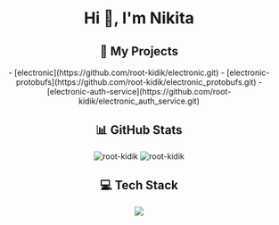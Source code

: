<h1 align="center">Hi 👋, I'm Nikita</h1>

<h2 align="center">🚀 My Projects</h2> 
<p align="center">
- [electronic](https://github.com/root-kidik/electronic.git) 
- [electronic-protobufs](https://github.com/root-kidik/electronic_protobufs.git)
- [electronic-auth-service](https://github.com/root-kidik/electronic_auth_service.git)
</p>

<h2 align="center">📊 GitHub Stats</h2>
<p align="center"><img src="https://github-readme-stats.vercel.app/api/top-langs?username=root-kidik&show_icons=true&locale=en&layout=compact&theme=dark" alt="root-kidik" /> <img src="https://github-readme-stats.vercel.app/api?username=root-kidik&show_icons=true&locale=en&theme=dark" alt="root-kidik" /></p>

<h2 align="center">💻 Tech Stack</h2>
<p align="center">
  <a href="https://skillicons.dev">
    <img src="https://skillicons.dev/icons?i=cpp,bash,py,cmake,git,github,docker,postgres" />
  </a>
</p>
